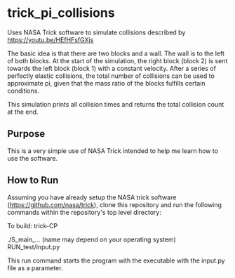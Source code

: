 # trick_pi_collisions
Uses NASA Trick software to simulate collisions described by https://youtu.be/HEfHFsfGXjs

The basic idea is that there are two blocks and a wall. The wall is to the left of both blocks.
At the start of the simulation, the right block (block 2) is sent towards the left block (block 1) with a constant velocity.
After a series of perfectly elastic collisions, the total number of collisions can be used to approximate
pi, given that the mass ratio of the blocks fulfills certain conditions.

This simulation prints all collision times and returns the total collision count at the end.

## Purpose
This is a very simple use of NASA Trick intended to help me learn how to use the software.

## How to Run
Assuming you have already setup the NASA trick software (https://github.com/nasa/trick), clone this repository and run the following commands within the repository's top level directory:


To build:
trick-CP

./S_main_... (name may depend on your operating system) RUN_test/input.py

This run command starts the program with the executable with the input.py file as a parameter.
